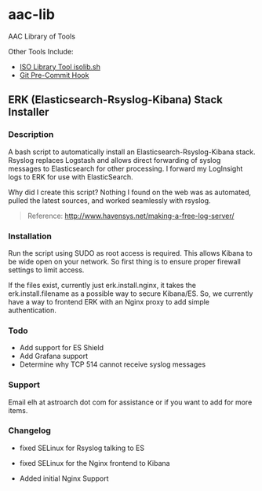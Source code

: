 # aac-lib
AAC Library of Tools

Other Tools Include:

- <a href=https://github.com/Texiwill/aac-lib/tree/master/isolib>ISO Library Tool isolib.sh</a>
- <a href=https://github.com/Texiwill/aac-lib/tree/master/hooks>Git Pre-Commit Hook</a>

## ERK (Elasticsearch-Rsyslog-Kibana) Stack Installer

### Description
A bash script to automatically install an Elasticsearch-Rsyslog-Kibana
stack. Rsyslog replaces Logstash and allows direct forwarding of syslog
messages to Elasticsearch for other processing. I forward my LogInsight
logs to ERK for use with ElasticSearch.

Why did I create this script? Nothing I found on the web was as automated,
pulled the latest sources, and worked seamlessly with rsyslog.

> Reference: 
> 	http://www.havensys.net/making-a-free-log-server/

### Installation
Run the script using SUDO as root access is required. This allows Kibana to be wide open on your network. So first thing is to ensure proper firewall settings to limit access.

If the files exist, currently just erk.install.nginx, it takes the erk.install.filename as a possible way to secure Kibana/ES. So, we currently have a way to frontend ERK with an Nginx proxy to add simple authentication.

### Todo

- Add support for ES Shield
- Add Grafana support
- Determine why TCP 514 cannot receive syslog messages

### Support
Email elh at astroarch dot com for assistance or if you want to add
for more items.

### Changelog
- fixed SELinux for Rsyslog talking to ES

- fixed SELinux for the Nginx frontend to Kibana

- Added initial Nginx Support
